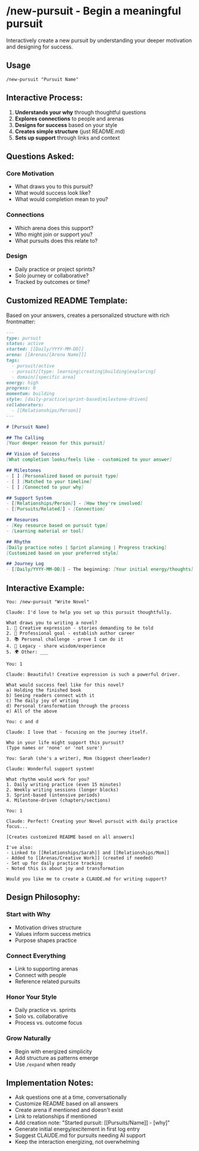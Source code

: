 # /new-pursuit - Begin a meaningful pursuit

Interactively create a new pursuit by understanding your deeper motivation and designing for success.

## Usage
```
/new-pursuit "Pursuit Name"
```

## Interactive Process:

1. **Understands your why** through thoughtful questions
2. **Explores connections** to people and arenas
3. **Designs for success** based on your style
4. **Creates simple structure** (just README.md)
5. **Sets up support** through links and context

## Questions Asked:

### Core Motivation
- What draws you to this pursuit?
- What would success look like?
- What would completion mean to you?

### Connections
- Which arena does this support?
- Who might join or support you?
- What pursuits does this relate to?

### Design
- Daily practice or project sprints?
- Solo journey or collaborative?
- Tracked by outcomes or time?

## Customized README Template:

Based on your answers, creates a personalized structure with rich frontmatter:

```markdown
---
type: pursuit
status: active
started: [[Daily/YYYY-MM-DD]]
arena: [[Arenas/[Arena Name]]]
tags:
  - pursuit/active
  - pursuit/[type: learning|creating|building|exploring]
  - domain/[specific area]
energy: high
progress: 0
momentum: building
style: [daily-practice|sprint-based|milestone-driven]
collaborators:
  - [[Relationships/Person]]
---

# [Pursuit Name]

## The Calling
[Your deeper reason for this pursuit]

## Vision of Success
[What completion looks/feels like - customized to your answer]

## Milestones
- [ ] [Personalized based on pursuit type]
- [ ] [Matched to your timeline]
- [ ] [Connected to your why]

## Support System
- [[Relationships/Person]] - [How they're involved]
- [[Pursuits/Related]] - [Connection]

## Resources
- [Key resource based on pursuit type]
- [Learning material or tool]

## Rhythm
[Daily practice notes | Sprint planning | Progress tracking]
[Customized based on your preferred style]

## Journey Log
- [[Daily/YYYY-MM-DD]] - The beginning: [Your initial energy/thoughts]
```

## Interactive Example:

```
You: /new-pursuit "Write Novel"

Claude: I'd love to help you set up this pursuit thoughtfully.

What draws you to writing a novel?
1. 🎨 Creative expression - stories demanding to be told
2. 🎯 Professional goal - establish author career
3. 📚 Personal challenge - prove I can do it
4. 💖 Legacy - share wisdom/experience
5. 🌍 Other: ___

You: 1

Claude: Beautiful! Creative expression is such a powerful driver.

What would success feel like for this novel?
a) Holding the finished book
b) Seeing readers connect with it
c) The daily joy of writing
d) Personal transformation through the process
e) All of the above

You: c and d

Claude: I love that - focusing on the journey itself.

Who in your life might support this pursuit?
(Type names or 'none' or 'not sure')

You: Sarah (she's a writer), Mom (biggest cheerleader)

Claude: Wonderful support system! 

What rhythm would work for you?
1. Daily writing practice (even 15 minutes)
2. Weekly writing sessions (longer blocks)
3. Sprint-based (intensive periods)
4. Milestone-driven (chapters/sections)

You: 1

Claude: Perfect! Creating your Novel pursuit with daily practice focus...

[Creates customized README based on all answers]

I've also:
- Linked to [[Relationships/Sarah]] and [[Relationships/Mom]]
- Added to [[Arenas/Creative Work]] (created if needed)
- Set up for daily practice tracking
- Noted this is about joy and transformation

Would you like me to create a CLAUDE.md for writing support?
```

## Design Philosophy:

### Start with Why
- Motivation drives structure
- Values inform success metrics
- Purpose shapes practice

### Connect Everything
- Link to supporting arenas
- Connect with people
- Reference related pursuits

### Honor Your Style
- Daily practice vs. sprints
- Solo vs. collaborative
- Process vs. outcome focus

### Grow Naturally
- Begin with energized simplicity
- Add structure as patterns emerge
- Use `/expand` when ready

## Implementation Notes:

- Ask questions one at a time, conversationally
- Customize README based on all answers
- Create arena if mentioned and doesn't exist
- Link to relationships if mentioned
- Add creation note: "Started pursuit: [[Pursuits/Name]] - [why]"
- Generate initial energy/excitement in first log entry
- Suggest CLAUDE.md for pursuits needing AI support
- Keep the interaction energizing, not overwhelming